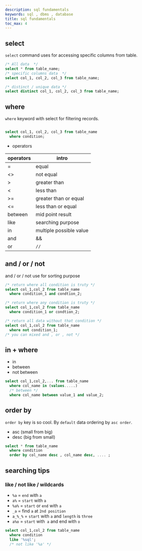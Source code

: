 ```yaml
---
description: sql fundamentals
keywords: sql , dbms , database
title: sql fundamentals
toc_max: 4
---
```


## select

`select` command uses for accessing specific columns from table.

```sql
/* All data  */
select * from table_name;
/* specific columns data  */
select col_1, col_2, col_3 from table_name;

/* distinct / unique data */
select distinct col_1, col_2, col_3 from table_name;
```

## where

`where` keyword with select for filtering records.

```sql

select col_1, col_2, col_3 from table_name
  where condition;

```

* operators

|  operators | intro  |
|---|---|
|  = |  equal |
|<>|not equal|
|>|greater than|
|<|less than|
|>=|greater than or equal|
|<=|less than or equal|
|between|mid point result|
|like|searching purpose|
|in|multiple possible value|
|and|&&|
|or|`//`|

## and / or / not

and / or / not use for sorting purpose

```sql
/* return where all condition is truty */
select col_1,col_2 from table_name
  where condition_1 and condtion_2;

/* return where any condition is truty */
select col_1,col_2 from table_name
  where condition_1 or condtion_2;

/* return all data without that condition */
select col_1,col_2 from table_name
  where not condition_1;
/* you can mixed and , or , not */
```

## in + where

* in
* between
* not between

```sql
select col_1,col_2,... from table_name
  where col_name in (values.....)
  /* between */
  where col_name between value_1 and value_2;
```

## order by

`order by` key is so cool. By `default` data ordering by `asc order`.

 * asc (small from big)
 * desc (big from small)

```sql
select * from table_name
  where condition
  order by col_name desc , col_name desc, .... ;
 ```

## searching tips

### like / not like / wildcards

* `%a` = `end` with `a`
* `a%` = `start` with `a`
* `%a%` = `start` or `end` with `a`
* `_a` = find `a` at `2nd position`
* `a_%_%` = `start` with `a` and `length` is `three`
* `a%o` = `start` with` a` and end with `o`

```sql
select col_1,col_2 from table_name
  where condition
  like '%sql';
  /* not like '%a' */
```

